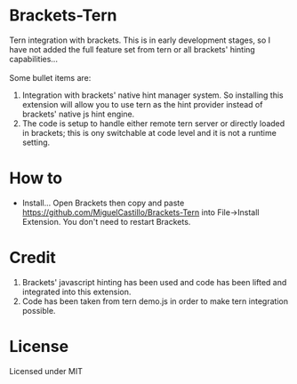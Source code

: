 Brackets-Tern
=============

Tern integration with brackets.  This is in early development stages, so I have not added the full feature set from tern or all brackets' hinting capabilities...<br><br>
Some bullet items are:

1. Integration with brackets' native hint manager system. So installing this extension will allow you to use tern as the hint provider instead of brackets' native js hint engine.
2. The code is setup to handle either remote tern server or directly loaded in brackets; this is ony switchable at code level and it is not a runtime setting.


How to
=============

* Install... Open Brackets then copy and paste https://github.com/MiguelCastillo/Brackets-Tern into File->Install Extension.  You don't need to restart Brackets.


Credit
=============

1. Brackets' javascript hinting has been used and code has been lifted and integrated into this extension.<br>
2. Code has been taken from tern demo.js in order to make tern integration possible.<br>


License
=============

Licensed under MIT
